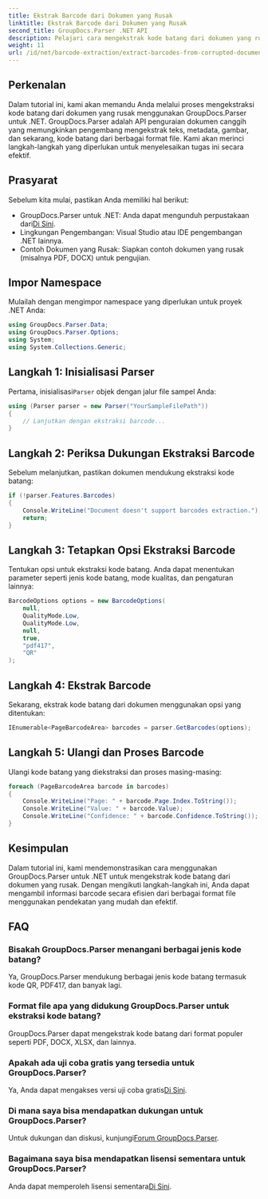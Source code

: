 ```yaml
---
title: Ekstrak Barcode dari Dokumen yang Rusak
linktitle: Ekstrak Barcode dari Dokumen yang Rusak
second_title: GroupDocs.Parser .NET API
description: Pelajari cara mengekstrak kode batang dari dokumen yang rusak menggunakan GroupDocs.Parser untuk .NET. Tutorial komprehensif dengan petunjuk langkah demi langkah.
weight: 11
url: /id/net/barcode-extraction/extract-barcodes-from-corrupted-document/
---
```

## Perkenalan
Dalam tutorial ini, kami akan memandu Anda melalui proses mengekstraksi kode batang dari dokumen yang rusak menggunakan GroupDocs.Parser untuk .NET. GroupDocs.Parser adalah API penguraian dokumen canggih yang memungkinkan pengembang mengekstrak teks, metadata, gambar, dan sekarang, kode batang dari berbagai format file. Kami akan merinci langkah-langkah yang diperlukan untuk menyelesaikan tugas ini secara efektif.
## Prasyarat
Sebelum kita mulai, pastikan Anda memiliki hal berikut:
-  GroupDocs.Parser untuk .NET: Anda dapat mengunduh perpustakaan dari[Di Sini](https://releases.groupdocs.com/parser/net/).
- Lingkungan Pengembangan: Visual Studio atau IDE pengembangan .NET lainnya.
- Contoh Dokumen yang Rusak: Siapkan contoh dokumen yang rusak (misalnya PDF, DOCX) untuk pengujian.

## Impor Namespace
Mulailah dengan mengimpor namespace yang diperlukan untuk proyek .NET Anda:
```csharp
using GroupDocs.Parser.Data;
using GroupDocs.Parser.Options;
using System;
using System.Collections.Generic;
```
## Langkah 1: Inisialisasi Parser
 Pertama, inisialisasi`Parser` objek dengan jalur file sampel Anda:
```csharp
using (Parser parser = new Parser("YourSampleFilePath"))
{
    // Lanjutkan dengan ekstraksi barcode...
}
```
## Langkah 2: Periksa Dukungan Ekstraksi Barcode
Sebelum melanjutkan, pastikan dokumen mendukung ekstraksi kode batang:
```csharp
if (!parser.Features.Barcodes)
{
    Console.WriteLine("Document doesn't support barcodes extraction.");
    return;
}
```
## Langkah 3: Tetapkan Opsi Ekstraksi Barcode
Tentukan opsi untuk ekstraksi kode batang. Anda dapat menentukan parameter seperti jenis kode batang, mode kualitas, dan pengaturan lainnya:
```csharp
BarcodeOptions options = new BarcodeOptions(
    null,
    QualityMode.Low,
    QualityMode.Low,
    null,
    true,
    "pdf417",
    "QR"
);
```
## Langkah 4: Ekstrak Barcode
Sekarang, ekstrak kode batang dari dokumen menggunakan opsi yang ditentukan:
```csharp
IEnumerable<PageBarcodeArea> barcodes = parser.GetBarcodes(options);
```
## Langkah 5: Ulangi dan Proses Barcode
Ulangi kode batang yang diekstraksi dan proses masing-masing:
```csharp
foreach (PageBarcodeArea barcode in barcodes)
{
    Console.WriteLine("Page: " + barcode.Page.Index.ToString());
    Console.WriteLine("Value: " + barcode.Value);
    Console.WriteLine("Confidence: " + barcode.Confidence.ToString());
}
```

## Kesimpulan
Dalam tutorial ini, kami mendemonstrasikan cara menggunakan GroupDocs.Parser untuk .NET untuk mengekstrak kode batang dari dokumen yang rusak. Dengan mengikuti langkah-langkah ini, Anda dapat mengambil informasi barcode secara efisien dari berbagai format file menggunakan pendekatan yang mudah dan efektif.

## FAQ
### Bisakah GroupDocs.Parser menangani berbagai jenis kode batang?
Ya, GroupDocs.Parser mendukung berbagai jenis kode batang termasuk kode QR, PDF417, dan banyak lagi.
### Format file apa yang didukung GroupDocs.Parser untuk ekstraksi kode batang?
GroupDocs.Parser dapat mengekstrak kode batang dari format populer seperti PDF, DOCX, XLSX, dan lainnya.
### Apakah ada uji coba gratis yang tersedia untuk GroupDocs.Parser?
 Ya, Anda dapat mengakses versi uji coba gratis[Di Sini](https://releases.groupdocs.com/).
### Di mana saya bisa mendapatkan dukungan untuk GroupDocs.Parser?
 Untuk dukungan dan diskusi, kunjungi[Forum GroupDocs.Parser](https://forum.groupdocs.com/c/parser/17).
### Bagaimana saya bisa mendapatkan lisensi sementara untuk GroupDocs.Parser?
 Anda dapat memperoleh lisensi sementara[Di Sini](https://purchase.groupdocs.com/temporary-license/).